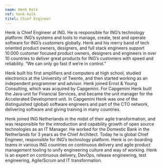 ```yaml
---
naam: Henk Kolk
ref: henk-kolk
titel: Chief Engineer
---
```

Henk is Chief Engineer at ING. He is responsible for ING’s technology platform: ING’s systems and tools to manage, create, test and operate software for ING’s customers globally. Henk and his merry band of tech oriented product owners, designers, and full stack engineers support 10.000 customer focused product owners, designers and engineers in over 10 countries to deliver great products for ING’s customers with speed and reliability. “We can only go fast if we’re in control.”

Henk built his first amplifiers and computers at high school, studied electronics at the University of Twente, and then started working as an independent programmer and advisor. Henk joined Ernst & Young Consulting, which was acquired by Capgemini. For Capgemini Henk built the Java unit for Financial Services, and became the unit manager for the Accelerated  Development unit. In Capgemini Henk was one of the distinguished (global) software engineers and part of the CTO network, delivering software and giving training in many countries. 

Henk joined ING Netherlands in the midst of their agile transformation, and was responsible for the introduction and capability growth of open source technologies as an IT Manager. He worked for the Domestic Bank in the Netherlands for 3 years as the Chief Architect. Today he is global Chief Engineer, responsible for ING’s technology platform. Henk is on-boarding teams in various ING countries on continuous delivery and agile product management tooling to unify engineering culture and way of working. Henk is an expert on continuous delivery, DevOps, release engineering, test engineering, Agile/Scrum and IT transformation.

